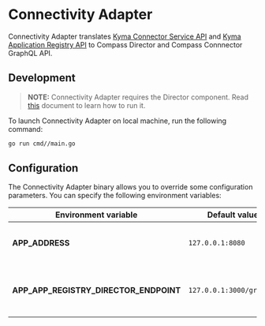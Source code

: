 # Connectivity Adapter

Connectivity Adapter translates [Kyma Connector Service API](https://kyma-project.io/docs/master/components/application-connector/specifications/connectorapi/)
and [Kyma Application Registry API](https://kyma-project.io/docs/master/components/application-connector/specifications/metadataapi/)
to Compass Director and Compass Connnector GraphQL API.

## Development

> **NOTE:** Connectivity Adapter requires the Director component. Read [this](../director/README.md) document to learn how to run it.

To launch Connectivity Adapter on local machine, run the following command:

```bash
go run cmd//main.go
```

## Configuration

The Connectivity Adapter binary allows you to override some configuration parameters. You can specify the following environment variables:

| Environment variable              | Default value      | Description                                       |
| ---------------- | -------------- | ------------------------------------------------- |
| **APP_ADDRESS**      | `127.0.0.1:8080` | Address and port for the service to listen on |
| **APP_APP_REGISTRY_DIRECTOR_ENDPOINT** | `127.0.0.1:3000/graphql` | GraphQL endpoint of the running Director component                      |
 
